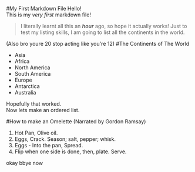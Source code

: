#My First Markdown File
Hello!  
This is my _very first_ markdown file!

>I literally learnt all this an _**hour**_ ago, so hope it actually works! Just to test my listing skills, I am going to list all the continents in the world.

(Also bro youre 20 stop acting like you're 12)
#The Continents of The World
* Asia
* Africa
* North America
* South America
* Europe
* Antarctica
* Australia

Hopefully that worked.  
Now lets make an ordered list.

#How to make an Omelette (Narrated by Gordon Ramsay)
1. Hot Pan, Olive oil.
2. Eggs, Crack. Season; salt, pepper; whisk.
3. Eggs - Into the pan, Spread.
4. Flip when one side is done, then, plate. Serve.

okay bbye now


